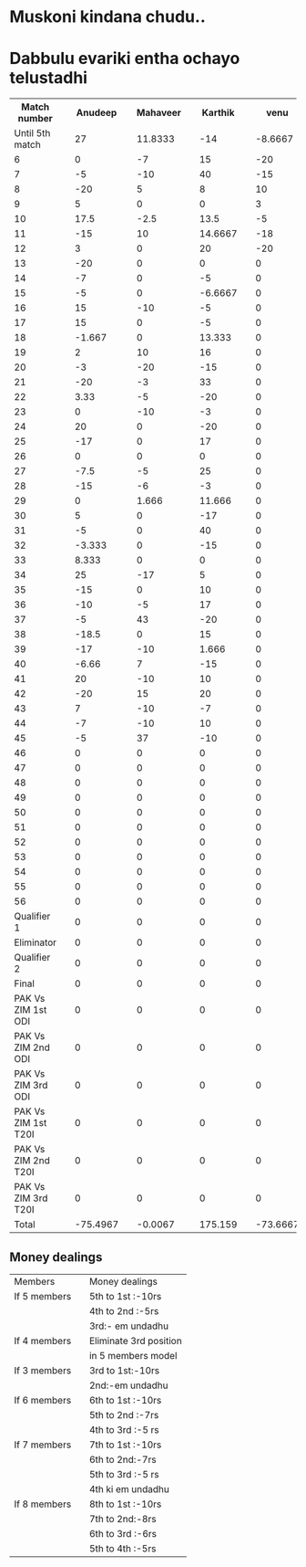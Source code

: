 <html>
   <head>
      <link rel = "icon" 
            href ="Logo_of_Dream11.png" 
            type = "image/x-icon">
   </head>
   <body>
      <h1 >Muskoni kindana chudu..</h1><h1>Dabbulu evariki entha ochayo telustadhi</h1>
      <table>
         <tr>
            <th>Match number</th><th></th>
            <th>Anudeep</th><th></th>
            <th>Mahaveer</th><th></th>
            <th>Karthik</th><th></th>
            <th>venu</th><th></th>
            <th>Madhav</th><th></th>
            <th>Prabhat</th><th></th>
            <th>Koundinya</th><th></th>
            <th>Laxmi narayana</th><th></th>
            <th>Pranith</th>
         </tr>
         <tr>
            <td>Until 5th match</td><td></td><td>27</td><td></td><td>11.8333</td><td></td><td>-14</td><td></td><td>-8.6667</td><td></td><td>6.8333</td><td></td><td>-26.1666</td><td></td><td>3.16667</td><td></td><td>0</td><td></td><td>0</td>
         </tr>
         <tr>
            <td>6</td><td></td><td>0</td><td></td><td>-7</td><td></td><td>15</td><td></td><td>-20</td><td></td><td>-5</td><td></td><td>-10</td><td></td><td>27</td><td></td><td>0</td><td></td><td>0</td>
         </tr>
         <tr>
            <td>7</td><td></td><td>-5</td><td></td><td>-10</td><td></td><td>40</td><td></td><td>-15</td><td></td><td>-3</td><td></td><td>10</td><td></td><td>-17</td><td></td><td>0</td><td></td><td>0</td>
         </tr>
         <tr>
            <td>8</td><td></td><td>-20</td><td></td><td>5</td><td></td><td>8</td><td></td><td>10</td><td></td><td>-3</td><td></td><td>0</td><td></td><td>0</td><td></td><td>0</td><td></td><td>0</td>
         </tr>
         <tr>
            <td>9</td><td></td><td>5</td><td></td><td>0</td><td></td><td>0</td><td></td><td>3</td><td></td><td>6</td><td></td><td>-10</td><td></td><td>-4</td><td></td><td>0</td><td></td><td>0</td>
         </tr>
         <tr>
            <td>10</td><td></td><td>17.5</td><td></td><td>-2.5</td><td></td><td>13.5</td><td></td><td>-5</td><td></td><td>-16</td><td></td><td>15.5</td><td></td><td>-15</td><td></td><td>-8</td><td></td><td>0</td>
         </tr>
         <tr>
            <td>11</td><td></td><td>-15</td><td></td><td>10</td><td></td><td>14.6667</td><td></td><td>-18</td><td></td><td>5</td><td></td><td>0.6667</td><td></td><td>12.6667</td><td></td><td>-10</td><td></td><td>0</td>
         </tr>
         <tr>
            <td>12</td><td></td><td>3</td><td></td><td>0</td><td></td><td>20</td><td></td><td>-20</td><td></td><td>-5</td><td></td><td>5</td><td></td><td>-3</td><td></td><td>0</td><td></td><td>0</td>
         </tr>
         <tr>
            <td>13</td><td></td><td>-20</td><td></td><td>0</td><td></td><td>0</td><td></td><td>0</td><td></td><td>0</td><td></td><td>20</td><td></td><td>-7</td><td></td><td>7</td><td></td><td>0</td>
         </tr>
         <tr>
            <td>14</td><td></td><td>-7</td><td></td><td>0</td><td></td><td>-5</td><td></td><td>0</td><td></td><td>10</td><td></td><td>5</td><td></td><td>7</td><td></td><td>0</td><td></td><td>-10</td>
         </tr>
         <tr>
            <td>15</td><td></td><td>-5</td><td></td><td>0</td><td></td><td>-6.6667</td><td></td><td>0</td><td></td><td>-5</td><td></td><td>10.333</td><td></td><td>13.333</td><td></td><td>0</td><td></td><td>-7</td>
         </tr>
         <tr>
            <td>16</td><td></td><td>15</td><td></td><td>-10</td><td></td><td>-5</td><td></td><td>0</td><td></td><td>-5</td><td></td><td>7</td><td></td><td>5</td><td></td><td>0</td><td></td><td>-7</td>
         </tr>
         <tr>
            <td>17</td><td></td><td>15</td><td></td><td>0</td><td></td><td>-5</td><td></td><td>0</td><td></td><td>-15</td><td></td><td>-7</td><td></td><td>7</td><td></td><td>0</td><td></td><td>5</td>
         </tr>
         <tr>
            <td>18</td><td></td><td>-1.667</td><td></td><td>0</td><td></td><td>13.333</td><td></td><td>0</td><td></td><td>-3</td><td></td><td>5</td><td></td><td>-6.6667</td><td></td><td>0</td><td></td><td>-7</td>
         </tr>
         <tr>
            <td>19</td><td></td><td>2</td><td></td><td>10</td><td></td><td>16</td><td></td><td>0</td><td></td><td>-16</td><td></td><td>-2</td><td></td><td>5</td><td></td><td>-5</td><td></td><td>-10</td>
         </tr>
         <tr>
            <td>20</td><td></td><td>-3</td><td></td><td>-20</td><td></td><td>-15</td><td></td><td>0</td><td></td><td>20</td><td></td><td>0</td><td></td><td>25</td><td></td><td>0</td><td></td><td>-7</td>
         </tr>
         <tr>
            <td>21</td><td></td><td>-20</td><td></td><td>-3</td><td></td><td>33</td><td></td><td>0</td><td></td><td>-15</td><td></td><td>0</td><td></td><td>-5</td><td></td><td>0</td><td></td><td>1    0</td>
         </tr>
         <tr>
            <td>22</td><td></td><td>3.33</td><td></td><td>-5</td><td></td><td>-20</td><td></td><td>0</td><td></td><td>-3.66</td><td></td><td>10.33</td><td></td><td>10</td><td></td><td>0</td><td></td><td>5</td>
         </tr>
         <tr>
            <td>23</td><td></td><td>0</td><td></td><td>-10</td><td></td><td>-3</td><td></td><td>0</td><td></td><td>5</td><td></td><td>5</td><td></td><td>-7</td><td></td><td>0</td><td></td><td>10</td>
         </tr>
         <tr>
            <td>24</td><td></td><td>20</td><td></td><td>0</td><td></td><td>-20</td><td></td><td>0</td><td></td><td>-5</td><td></td><td>5</td><td></td><td>-7</td><td></td><td>0</td><td></td><td>7</td>
         </tr>
         <tr>
            <td>25</td><td></td><td>-17</td><td></td><td>0</td><td></td><td>17</td><td></td><td>0</td><td></td><td>-15</td><td></td><td>20</td><td></td><td>-5</td><td></td><td>0</td><td></td><td>0</td>
         </tr>
         <tr>
            <td>26</td><td></td><td>0</td><td></td><td>0</td><td></td><td>0</td><td></td><td>0</td><td></td><td>0</td><td></td><td>0</td><td></td><td>0</td><td></td><td>0</td><td></td><td>0</td>
         </tr>
         <tr>
            <td>27</td><td></td><td>-7.5</td><td></td><td>-5</td><td></td><td>25</td><td></td><td>0</td><td></td><td>7.5</td><td></td><td>-14.5</td><td></td><td>-12.5</td><td></td><td>0</td><td></td><td>7</td>
         </tr>
         <tr>
            <td>28</td><td></td><td>-15</td><td></td><td>-6</td><td></td><td>-3</td><td></td><td>0</td><td></td><td>5</td><td></td><td>15</td><td></td><td>-10</td><td></td><td>8</td><td></td><td>6</td>
         </tr>
         <tr>
            <td>29</td><td></td><td>0</td><td></td><td>1.666</td><td></td><td>11.666</td><td></td><td>0</td><td></td><td>-10</td><td></td><td>0</td><td></td><td>-3.333</td><td></td><td>0</td><td></td><td>0</td>
         </tr>
         <tr>
            <td>30</td><td></td><td>5</td><td></td><td>0</td><td></td><td>-17</td><td></td><td>0</td><td></td><td>15</td><td></td><td>0</td><td></td><td>0</td><td></td><td>-10</td><td></td><td>7</td>
         </tr>
         <tr>
            <td>31</td><td></td><td>-5</td><td></td><td>0</td><td></td><td>40</td><td></td><td>0</td><td></td><td>-17</td><td></td><td>-3</td><td></td><td>-5</td><td></td><td>0</td><td></td><td>-10</td>
         </tr>
         <tr>
            <td>32</td><td></td><td>-3.333</td><td></td><td>0</td><td></td><td>-15</td><td></td><td>0</td><td></td><td>13.666</td><td></td><td>-17</td><td></td><td>16.666</td><td></td><td>0</td><td></td><td>5</td>
         </tr>
         <tr>
            <td>33</td><td></td><td>8.333</td><td></td><td>0</td><td></td><td>0</td><td></td><td>0</td><td></td><td>10.333</td><td></td><td>-1.666</td><td></td><td>-10</td><td></td><td>0</td><td></td><td>-7</td>
         </tr>
         <tr>
            <td>34</td><td></td><td>25</td><td></td><td>-17</td><td></td><td>5</td><td></td><td>0</td><td></td><td>-10</td><td></td><td>5</td><td></td><td>-15</td><td></td><td>0</td><td></td><td>7</td>
         </tr>
         <tr>
            <td>35</td><td></td><td>-15</td><td></td><td>0</td><td></td><td>10</td><td></td><td>0</td><td></td><td>-5</td><td></td><td>0</td><td></td><td>10</td><td></td><td>0</td><td></td><td>0</td>
         </tr>
         <tr>
            <td>36</td><td></td><td>-10</td><td></td><td>-5</td><td></td><td>17</td><td></td><td>0</td><td></td><td>-17</td><td></td><td>0</td><td></td><td>10</td><td></td><td>0</td><td></td><td>5</td>
         </tr>
         <tr>
            <td>37</td><td></td><td>-5</td><td></td><td>43</td><td></td><td>-20</td><td></td><td>0</td><td></td><td>-10</td><td></td><td>0</td><td></td><td>-3</td><td></td><td>0</td><td></td><td>-5</td>
         </tr>
         <tr>
            <td>38</td><td></td><td>-18.5</td><td></td><td>0</td><td></td><td>15</td><td></td><td>0</td><td></td><td>0</td><td></td><td>-8.5</td><td></td><td>5</td><td></td><td>0</td><td></td><td>7</td>
         </tr>
         <tr>
            <td>39</td><td></td><td>-17</td><td></td><td>-10</td><td></td><td>1.666</td><td></td><td>0</td><td></td><td>16.666</td><td></td><td>-3.333</td><td></td><td>5</td><td></td><td>0</td><td></td><td>7</td>
         </tr>
         <tr>
            <td>40</td><td></td><td>-6.66</td><td></td><td>7</td><td></td><td>-15</td><td></td><td>0</td><td></td><td>-3.666</td><td></td><td>13.333</td><td></td><td>0</td><td></td><td>0</td><td></td><td>5</td>
         </tr>
         <tr>
            <td>41</td><td></td><td>20</td><td></td><td>-10</td><td></td><td>10</td><td></td><td>0</td><td></td><td>-3</td><td></td><td>0</td><td></td><td>-10</td><td></td><td>0</td><td></td><td>-7</td>
         </tr>
         <tr>
            <td>42</td><td></td><td>-20</td><td></td><td>15</td><td></td><td>20</td><td></td><td>0</td><td></td><td>-17</td><td></td><td>0</td><td></td><td>7</td><td></td><td>0</td><td></td><td>-5</td>
         </tr>
         <tr>
            <td>43</td><td></td><td>7</td><td></td><td>-10</td><td></td><td>-7</td><td></td><td>0</td><td></td><td>5</td><td></td><td>10</td><td></td><td>0</td><td></td><td>0</td><td></td><td>-5</td>
         </tr>
         <tr>
            <td>44</td><td></td><td>-7</td><td></td><td>-10</td><td></td><td>10</td><td></td><td>0</td><td></td><td>0</td><td></td><td>5</td><td></td><td>-5</td><td></td><td>0</td><td></td><td>7</td>
         </tr>
         <tr>
            <td>45</td><td></td><td>-5</td><td></td><td>37</td><td></td><td>-10</td><td></td><td>0</td><td></td><td>-17</td><td></td><td>10</td><td></td><td>-5</td><td></td><td>0</td><td></td><td>-10</td>
         </tr>
         <tr>
            <td>46</td><td></td><td>0</td><td></td><td>0</td><td></td><td>0</td><td></td><td>0</td><td></td><td>0</td><td></td><td>0</td><td></td><td>0</td><td></td><td>0</td><td></td><td>0</td>
         </tr>
         <tr>
            <td>47</td><td></td><td>0</td><td></td><td>0</td><td></td><td>0</td><td></td><td>0</td><td></td><td>0</td><td></td><td>0</td><td></td><td>0</td><td></td><td>0</td><td></td><td>0</td>
         </tr>
         <tr>
            <td>48</td><td></td><td>0</td><td></td><td>0</td><td></td><td>0</td><td></td><td>0</td><td></td><td>0</td><td></td><td>0</td><td></td><td>0</td><td></td><td>0</td><td></td><td>0</td>
         </tr>
         <tr>
            <td>49</td><td></td><td>0</td><td></td><td>0</td><td></td><td>0</td><td></td><td>0</td><td></td><td>0</td><td></td><td>0</td><td></td><td>0</td><td></td><td>0</td><td></td><td>0</td>
         </tr>
         <tr>
            <td>50</td><td></td><td>0</td><td></td><td>0</td><td></td><td>0</td><td></td><td>0</td><td></td><td>0</td><td></td><td>0</td><td></td><td>0</td><td></td><td>0</td><td></td><td>0</td>
         </tr>
         <tr>
            <td>51</td><td></td><td>0</td><td></td><td>0</td><td></td><td>0</td><td></td><td>0</td><td></td><td>0</td><td></td><td>0</td><td></td><td>0</td><td></td><td>0</td><td></td><td>0</td>
         </tr>
         <tr>
            <td>52</td><td></td><td>0</td><td></td><td>0</td><td></td><td>0</td><td></td><td>0</td><td></td><td>0</td><td></td><td>0</td><td></td><td>0</td><td></td><td>0</td><td></td><td>0</td>
         </tr>
         <tr>
            <td>53</td><td></td><td>0</td><td></td><td>0</td><td></td><td>0</td><td></td><td>0</td><td></td><td>0</td><td></td><td>0</td><td></td><td>0</td><td></td><td>0</td><td></td><td>0</td>
         </tr>
         <tr>
            <td>54</td><td></td><td>0</td><td></td><td>0</td><td></td><td>0</td><td></td><td>0</td><td></td><td>0</td><td></td><td>0</td><td></td><td>0</td><td></td><td>0</td><td></td><td>0</td>
         </tr>
         <tr>
            <td>55</td><td></td><td>0</td><td></td><td>0</td><td></td><td>0</td><td></td><td>0</td><td></td><td>0</td><td></td><td>0</td><td></td><td>0</td><td></td><td>0</td><td></td><td>0</td>
         </tr>
         <tr>
            <td>56</td><td></td><td>0</td><td></td><td>0</td><td></td><td>0</td><td></td><td>0</td><td></td><td>0</td><td></td><td>0</td><td></td><td>0</td><td></td><td>0</td><td></td><td>0</td>
         </tr>
         <tr>
            <td>Qualifier 1</td><td></td><td>0</td><td></td><td>0</td><td></td><td>0</td><td></td><td>0</td><td></td><td>0</td><td></td><td>0</td><td></td><td>0</td><td></td><td>0</td><td></td><td>0</td>
         </tr>
         <tr>
            <td>Eliminator</td><td></td><td>0</td><td></td><td>0</td><td></td><td>0</td><td></td><td>0</td><td></td><td>0</td><td></td><td>0</td><td></td><td>0</td><td></td><td>0</td><td></td><td>0</td>
         </tr>
         <tr>
            <td>Qualifier 2</td><td></td><td>0</td><td></td><td>0</td><td></td><td>0</td><td></td><td>0</td><td></td><td>0</td><td></td><td>0</td><td></td><td>0</td><td></td><td>0</td><td></td><td>0</td>
         </tr>
         <tr>
            <td>Final</td><td></td><td>0</td><td></td><td>0</td><td></td><td>0</td><td></td><td>0</td><td></td><td>0</td><td></td><td>0</td><td></td><td>0</td><td></td><td>0</td><td></td><td>0</td>
         </tr>
         <tr>
            <td>PAK Vs ZIM 1st ODI</td><td></td><td>0</td><td></td><td>0</td><td></td><td>0</td><td></td><td>0</td><td></td><td>0</td><td></td><td>0</td><td></td><td>0</td><td></td><td>0</td><td></td><td>0</td>
         </tr>
         <tr>
            <td>PAK Vs ZIM 2nd ODI</td><td></td><td>0</td><td></td><td>0</td><td></td><td>0</td><td></td><td>0</td><td></td><td>0</td><td></td><td>0</td><td></td><td>0</td><td></td><td>0</td><td></td><td>0</td>
         </tr>
         <tr>
            <td>PAK Vs ZIM 3rd ODI</td><td></td><td>0</td><td></td><td>0</td><td></td><td>0</td><td></td><td>0</td><td></td><td>0</td><td></td><td>0</td><td></td><td>0</td><td></td><td>0</td><td></td><td>0</td>
         </tr>
         <tr>
            <td>PAK Vs ZIM 1st T20I</td><td></td><td>0</td><td></td><td>0</td><td></td><td>0</td><td></td><td>0</td><td></td><td>0</td><td></td><td>0</td><td></td><td>0</td><td></td><td>0</td><td></td><td>0</td>
         </tr>
         <tr>
            <td>PAK Vs ZIM 2nd T20I</td><td></td><td>0</td><td></td><td>0</td><td></td><td>0</td><td></td><td>0</td><td></td><td>0</td><td></td><td>0</td><td></td><td>0</td><td></td><td>0</td><td></td><td>0</td>
         </tr>
         <tr>
            <td>PAK Vs ZIM 3rd T20I</td><td></td><td>0</td><td></td><td>0</td><td></td><td>0</td><td></td><td>0</td><td></td><td>0</td><td></td><td>0</td><td></td><td>0</td><td></td><td>0</td><td></td><td>0</td>
         </tr>
         <tr>
            <td>Total</td><td></td><td>-75.4967</td><td></td><td>-0.0067</td><td></td><td>175.159</td><td></td><td>-73.6667</td><td></td><td>-98.3277</td><td></td><td>73.9971</td><td></td><td>13.33567</td><td></td><td>-18</td><td></td><td>3</td>
         </tr>
      </table>
      <h2>
          Money dealings
      </h2>
      <table>
        <tr><td>Members</td><td></td>
           <td>Money dealings</td></tr>
        <tr><td>If 5 members</td><td></td>
           <td>5th to 1st :-10rs</td></tr>
        <tr><td></td><td></td>
           <td>4th to 2nd :-5rs</td></tr>
        <tr><td></td><td></td>
           <td>3rd:- em undadhu</td></tr>
        <tr><td>If 4 members</td><td></td>
           <td>Eliminate 3rd position</td></tr>
        <tr><td></td><td></td>
           <td>in 5 members model</td></tr>       
        <tr><td>If 3 members</td><td></td>
           <td>3rd to 1st:-10rs</td></tr>
        <tr><td></td><td></td>
           <td>2nd:-em undadhu</td></tr>
        <tr><td>If 6 members</td><td></td>
           <td>6th to 1st :-10rs</td></tr>
        <tr><td></td><td></td>
           <td>5th to 2nd :-7rs</td></tr>
        <tr><td></td><td></td>
           <td>4th to 3rd :-5 rs</td></tr>
        <tr><td>If 7 members</td><td></td>
           <td>7th to 1st :-10rs</td></tr>
        <tr><td></td><td></td>
           <td>6th to 2nd:-7rs</td></tr>
        <tr><td></td><td></td>
           <td>5th to 3rd :-5 rs</td></tr>
        <tr><td></td><td></td>
           <td>4th ki em undadhu</td></tr>
        <tr><td>If 8 members</td><td></td>
           <td>8th to 1st :-10rs</td></tr>
        <tr><td></td><td></td>
           <td>7th to 2nd:-8rs</td></tr>
        <tr><td></td><td></td>
           <td>6th to 3rd :-6rs</td></tr>
        <tr><td></td><td></td>
           <td>5th to 4th :-5rs</td></tr>
   </table>
   </body>
</html>